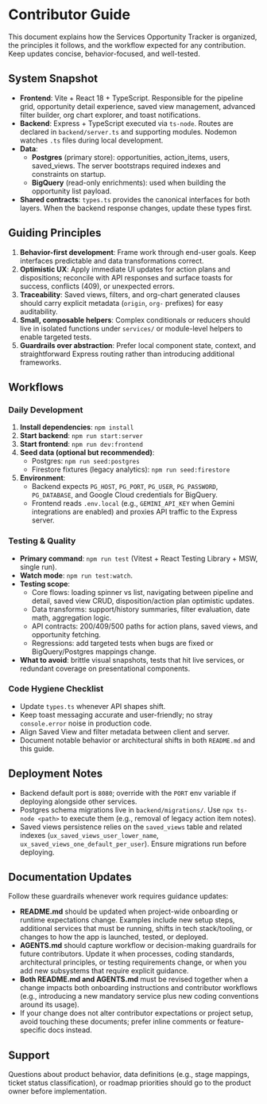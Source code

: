# Contributor Guide

This document explains how the Services Opportunity Tracker is organized, the principles it follows, and the workflow expected for any contribution. Keep updates concise, behavior-focused, and well-tested.

## System Snapshot
- **Frontend**: Vite + React 18 + TypeScript. Responsible for the pipeline grid, opportunity detail experience, saved view management, advanced filter builder, org chart explorer, and toast notifications.
- **Backend**: Express + TypeScript executed via `ts-node`. Routes are declared in `backend/server.ts` and supporting modules. Nodemon watches `.ts` files during local development.
- **Data**:
  - **Postgres** (primary store): opportunities, action_items, users, saved_views. The server bootstraps required indexes and constraints on startup.
  - **BigQuery** (read-only enrichments): used when building the opportunity list payload.
- **Shared contracts**: `types.ts` provides the canonical interfaces for both layers. When the backend response changes, update these types first.

## Guiding Principles
1. **Behavior-first development**: Frame work through end-user goals. Keep interfaces predictable and data transformations correct.
2. **Optimistic UX**: Apply immediate UI updates for action plans and dispositions; reconcile with API responses and surface toasts for success, conflicts (409), or unexpected errors.
3. **Traceability**: Saved views, filters, and org-chart generated clauses should carry explicit metadata (`origin`, `org-` prefixes) for easy auditability.
4. **Small, composable helpers**: Complex conditionals or reducers should live in isolated functions under `services/` or module-level helpers to enable targeted tests.
5. **Guardrails over abstraction**: Prefer local component state, context, and straightforward Express routing rather than introducing additional frameworks.

## Workflows
### Daily Development
1. **Install dependencies**: `npm install`
2. **Start backend**: `npm run start:server`
3. **Start frontend**: `npm run dev:frontend`
4. **Seed data (optional but recommended)**:
   - Postgres: `npm run seed:postgres`
   - Firestore fixtures (legacy analytics): `npm run seed:firestore`
5. **Environment**:
   - Backend expects `PG_HOST`, `PG_PORT`, `PG_USER`, `PG_PASSWORD`, `PG_DATABASE`, and Google Cloud credentials for BigQuery.
   - Frontend reads `.env.local` (e.g., `GEMINI_API_KEY` when Gemini integrations are enabled) and proxies API traffic to the Express server.

### Testing & Quality
- **Primary command**: `npm run test` (Vitest + React Testing Library + MSW, single run).
- **Watch mode**: `npm run test:watch`.
- **Testing scope**:
  - Core flows: loading spinner vs list, navigating between pipeline and detail, saved view CRUD, disposition/action plan optimistic updates.
  - Data transforms: support/history summaries, filter evaluation, date math, aggregation logic.
  - API contracts: 200/409/500 paths for action plans, saved views, and opportunity fetching.
  - Regressions: add targeted tests when bugs are fixed or BigQuery/Postgres mappings change.
- **What to avoid**: brittle visual snapshots, tests that hit live services, or redundant coverage on presentational components.

### Code Hygiene Checklist
- Update `types.ts` whenever API shapes shift.
- Keep toast messaging accurate and user-friendly; no stray `console.error` noise in production code.
- Align Saved View and filter metadata between client and server.
- Document notable behavior or architectural shifts in both `README.md` and this guide.

## Deployment Notes
- Backend default port is `8080`; override with the `PORT` env variable if deploying alongside other services.
- Postgres schema migrations live in `backend/migrations/`. Use `npx ts-node <path>` to execute them (e.g., removal of legacy action item notes).
- Saved views persistence relies on the `saved_views` table and related indexes (`ux_saved_views_user_lower_name`, `ux_saved_views_one_default_per_user`). Ensure migrations run before deploying.

## Documentation Updates
Follow these guardrails whenever work requires guidance updates:

- **README.md** should be updated when project-wide onboarding or runtime expectations change. Examples include new setup steps, additional services that must be running, shifts in tech stack/tooling, or changes to how the app is launched, tested, or deployed.
- **AGENTS.md** should capture workflow or decision-making guardrails for future contributors. Update it when processes, coding standards, architectural principles, or testing requirements change, or when you add new subsystems that require explicit guidance.
- **Both README.md and AGENTS.md** must be revised together when a change impacts both onboarding instructions and contributor workflows (e.g., introducing a new mandatory service plus new coding conventions around its usage).
- If your change does not alter contributor expectations or project setup, avoid touching these documents; prefer inline comments or feature-specific docs instead.

## Support
Questions about product behavior, data definitions (e.g., stage mappings, ticket status classification), or roadmap priorities should go to the product owner before implementation.
